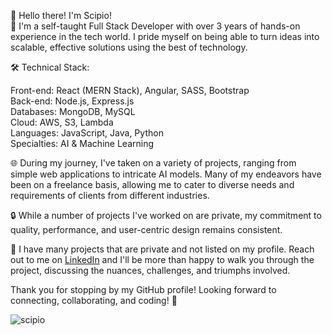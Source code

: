 👋 Hello there! I'm Scipio! <br />
🚀 I'm a self-taught Full Stack Developer with over 3 years of hands-on experience in the tech world. I pride myself on being able to turn ideas into scalable, effective solutions using the best of technology.

🛠️ Technical Stack:

Front-end: React (MERN Stack), Angular, SASS, Bootstrap <br />
Back-end: Node.js, Express.js <br />
Databases: MongoDB, MySQL <br />
Cloud: AWS, S3, Lambda <br />
Languages: JavaScript, Java, Python <br />
Specialties: AI & Machine Learning <br />

🌐 During my journey, I've taken on a variety of projects, ranging from simple web applications to intricate AI models. Many of my endeavors have been on a freelance basis, allowing me to cater to diverse needs and requirements of clients from different industries. <br />

🔒 While a number of projects I've worked on are private, my commitment to quality, performance, and user-centric design remains consistent.

💼 I have many projects that are private and not listed on my profile. Reach out to me on [LinkedIn](https://www.linkedin.com/in/scipio-mundine-iii/) and I'll be more than happy to walk you through the project, discussing the nuances, challenges, and triumphs involved.

Thank you for stopping by my GitHub profile! Looking forward to connecting, collaborating, and coding! 🌟

<!---
serratusakiphat/serratusakiphat is a ✨ special ✨ repository because its `README.md` (this file) appears on your GitHub profile.
You can click the Preview link to take a look at your changes.
--->
![scipio](https://user-images.githubusercontent.com/100849803/187920758-c47d9048-ce87-4d30-8ea7-d96e02426b1e.png)
